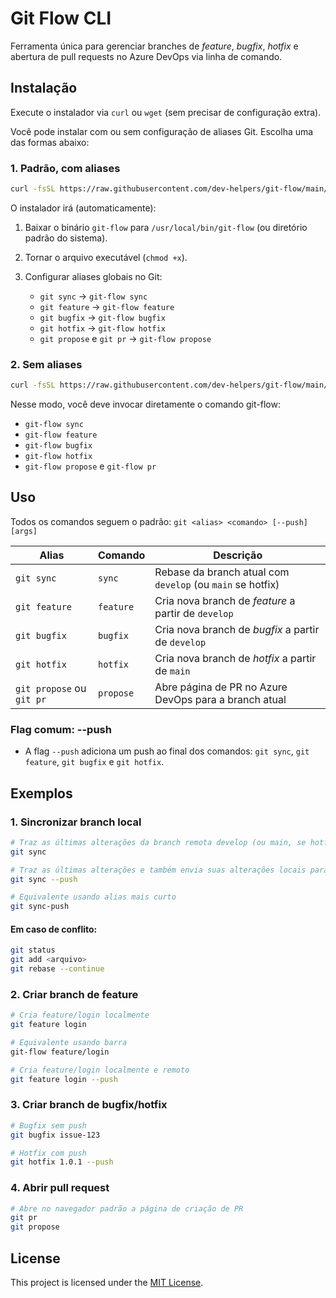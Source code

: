 # Git Flow CLI

Ferramenta única para gerenciar branches de *feature*, *bugfix*, *hotfix* e abertura de pull requests no Azure DevOps via linha de comando.

## Instalação

Execute o instalador via `curl` ou `wget` (sem precisar de configuração extra).

Você pode instalar com ou sem configuração de aliases Git. Escolha uma das formas abaixo:

### 1. Padrão, com aliases

```bash
curl -fsSL https://raw.githubusercontent.com/dev-helpers/git-flow/main/install.sh | bash
```

O instalador irá (automaticamente):

1. Baixar o binário `git-flow` para `/usr/local/bin/git-flow` (ou diretório padrão do sistema).
2. Tornar o arquivo executável (`chmod +x`).
3. Configurar aliases globais no Git:

   * `git sync` → `git-flow sync`
   * `git feature` → `git-flow feature`
   * `git bugfix` → `git-flow bugfix`
   * `git hotfix` → `git-flow hotfix`
   * `git propose` e `git pr` → `git-flow propose`

### 2. Sem aliases

```bash
curl -fsSL https://raw.githubusercontent.com/dev-helpers/git-flow/main/install.sh | bash -s -- --no-alias
```

Nesse modo, você deve invocar diretamente o comando git-flow:

   * `git-flow sync`
   * `git-flow feature`
   * `git-flow bugfix`
   * `git-flow hotfix`
   * `git-flow propose` e `git-flow pr`

## Uso

Todos os comandos seguem o padrão: `git <alias> <comando> [--push] [args]`

| Alias                     | Comando   | Descrição                                                  |
| ------------------------- | ----------| ---------------------------------------------------------- |
| `git sync`                | `sync`    | Rebase da branch atual com `develop` (ou `main` se hotfix) |
| `git feature`             | `feature` | Cria nova branch de *feature* a partir de `develop`        |
| `git bugfix`              | `bugfix`  | Cria nova branch de *bugfix* a partir de `develop`         |
| `git hotfix`              | `hotfix`  | Cria nova branch de *hotfix* a partir de `main`            |
| `git propose` ou `git pr` | `propose` | Abre página de PR no Azure DevOps para a branch atual      |

### Flag comum: --push

* A flag `--push` adiciona um push ao final dos comandos: `git sync`, `git feature`, `git bugfix` e `git hotfix`.

## Exemplos

### 1. Sincronizar branch local

```bash
# Traz as últimas alterações da branch remota develop (ou main, se hotfix) para sua branch local
git sync

# Traz as últimas alterações e também envia suas alterações locais para sua branch remota
git sync --push

# Equivalente usando alias mais curto
git sync-push
```

#### Em caso de conflito:

```bash
git status
git add <arquivo>
git rebase --continue
```

### 2. Criar branch de feature

```bash
# Cria feature/login localmente
git feature login

# Equivalente usando barra
git-flow feature/login

# Cria feature/login localmente e remoto
git feature login --push
```

### 3. Criar branch de bugfix/hotfix

```bash
# Bugfix sem push
git bugfix issue-123

# Hotfix com push
git hotfix 1.0.1 --push
```

### 4. Abrir pull request

```bash
# Abre no navegador padrão a página de criação de PR
git pr
git propose
```

## License

This project is licensed under the [MIT License](https://github.com/dev-helpers/git-flow/blob/main/LICENSE).
